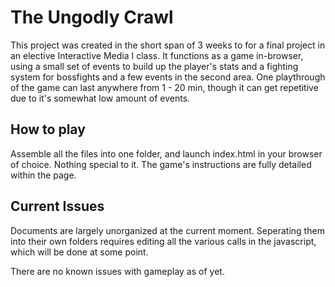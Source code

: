 # The Ungodly Crawl

This project was created in the short span of 3 weeks to for a final project in an elective Interactive Media I class.
It functions as a game in-browser, using a small set of events to build up the player's stats and a fighting system
for bossfights and a few events in the second area. One playthrough of the game can last anywhere from 1 - 20 min, though
it can get repetitive due to it's somewhat low amount of events.

## How to play

Assemble all the files into one folder, and launch index.html in your browser of choice. Nothing special to it. The game's
instructions are fully detailed within the page.

## Current Issues

Documents are largely unorganized at the current moment. Seperating them into their own folders requires editing all the
various calls in the javascript, which will be done at some point.

There are no known issues with gameplay as of yet.